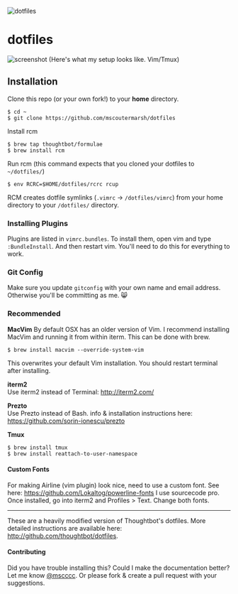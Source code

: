 ![dotfiles](https://raw.githubusercontent.com/mscoutermarsh/dotfiles/master/autobot.jpg)

dotfiles
===================
![screenshot](https://github.com/mscoutermarsh/dotfiles/blob/master/screenshot.png)
(Here's what my setup looks like. Vim/Tmux)

## Installation

Clone this repo (or your own fork!) to your **home** directory.
```
$ cd ~
$ git clone https://github.com/mscoutermarsh/dotfiles
```

Install rcm

```
$ brew tap thoughtbot/formulae
$ brew install rcm
```

Run rcm (this command expects that you cloned your dotfiles to `~/dotfiles/`)
```
$ env RCRC=$HOME/dotfiles/rcrc rcup
```
RCM creates dotfile symlinks (`.vimrc` -> `/dotfiles/vimrc`) from your home directory to your `/dotfiles/` directory.

### Installing Plugins
Plugins are listed in `vimrc.bundles`. To install them, open vim and type `:BundleInstall`. And then restart vim. You'll need to do this for everything to work.

### Git Config
Make sure you update ```gitconfig``` with your own name and email address. Otherwise you'll be committing as me. :smile_cat:

### Recommended

**MacVim**
By default OSX has an older version of Vim. I recommend installing MacVim and running it from within iterm. This can be done with brew.
```
$ brew install macvim --override-system-vim
```
This overwrites your default Vim installation. You should restart terminal after installing.

**iterm2**  
Use iterm2 instead of Terminal: http://iterm2.com/

**Prezto**  
Use Prezto instead of Bash. info & installation instructions here: https://github.com/sorin-ionescu/prezto

**Tmux**  
```
$ brew install tmux
$ brew install reattach-to-user-namespace
```

#### Custom Fonts
For making Airline (vim plugin) look nice, need to use a custom font. See here: https://github.com/Lokaltog/powerline-fonts
I use sourcecode pro. Once installed, go into iterm2 and Profiles > Text. Change both fonts.


---
These are a heavily modified version of Thoughtbot's dotfiles. More detailed instructions are available here: http://github.com/thoughtbot/dotfiles.

#### Contributing
Did you have trouble installing this? Could I make the documentation better? Let me know [@mscccc](http://twitter.com/mscccc). Or please fork & create a pull request with your suggestions.
